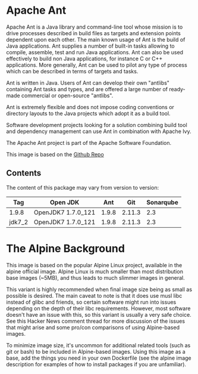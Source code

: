 # Apache Ant

Apache Ant is a Java library and command-line tool whose mission is to drive processes described in build files as targets and extension points dependent upon each other. The main known usage of Ant is the build of Java applications. Ant supplies a number of built-in tasks allowing to compile, assemble, test and run Java applications. Ant can also be used effectively to build non Java applications, for instance C or C++ applications. More generally, Ant can be used to pilot any type of process which can be described in terms of targets and tasks.

Ant is written in Java. Users of Ant can develop their own "antlibs" containing Ant tasks and types, and are offered a large number of ready-made commercial or open-source "antlibs".

Ant is extremely flexible and does not impose coding conventions or directory layouts to the Java projects which adopt it as a build tool.

Software development projects looking for a solution combining build tool and dependency management can use Ant in combination with Apache Ivy.

The Apache Ant project is part of the Apache Software Foundation.

This image is based on the [Github Repo](https://github.com/paulushcgcj/apacheant)

## Contents

The content of this package may vary from version to version:

| Tag    | Open JDK           | Ant   | Git    | Sonarqube |
| ------ | ------------------ | ----- | ------ | --------- |
| 1.9.8  | OpenJDK7 1.7.0_121 | 1.9.8 | 2.11.3 | 2.3       |
| jdk7_2 | OpenJDK7 1.7.0_121 | 1.9.8 | 2.11.3 | 2.3       |

# The Alpine Background

This image is based on the popular Alpine Linux project, available in the alpine official image. Alpine Linux is much smaller than most distribution base images (~5MB), and thus leads to much slimmer images in general.

This variant is highly recommended when final image size being as small as possible is desired. The main caveat to note is that it does use musl libc instead of glibc and friends, so certain software might run into issues depending on the depth of their libc requirements. However, most software doesn't have an issue with this, so this variant is usually a very safe choice. See this Hacker News comment thread for more discussion of the issues that might arise and some pro/con comparisons of using Alpine-based images.

To minimize image size, it's uncommon for additional related tools (such as git or bash) to be included in Alpine-based images. Using this image as a base, add the things you need in your own Dockerfile (see the alpine image description for examples of how to install packages if you are unfamiliar).
